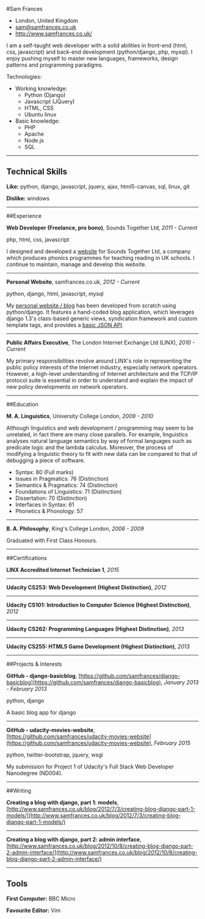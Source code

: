 
#Sam Frances
- London, United Kingdom
- sam@samfrances.co.uk
- http://www.samfrances.co.uk/


I am a self-taught web developer with a solid abilities in front-end (html, css, javascript) and back-end development (python/django, php, mysql). I enjoy pushing myself to master new languages, frameworks, design patterns and programming paradigms.

Technologies:

+ Working knowledge:
    * Python (Django)
    * Javascript (JQuery)
    * HTML, CSS
    * Ubuntu linux
+ Basic knowledge:
    * PHP
    * Apache
    * Node.js
    * SQL

---
## Technical Skills
**Like:** python, django, javascript, jquery, ajax, html5-canvas, sql, linux, git

**Dislike:** windows

---
##Experience

**Web Developer (Freelance, pro bono)**, Sounds Together Ltd, *2011 - Current*

php, html, css, javascript

I designed and developed a [website](http://www.soundstogether.co.uk) for Sounds Together Ltd, a company which produces phonics programmes for teaching reading in UK schools. I continue to maintain, manage and develop this website.

---

**Personal Website**, samfrances.co.uk, *2012 - Current*

python, django, html, javascript, mysql

My [personal website / blog](http://www.samfrances.co.uk) has been developed from scratch using python/django. It features a hand-coded blog application, which leverages django 1.3&#39;s class-based generic views, syndication framework and custom template tags, and provides a [basic JSON API](http://samfrances.co.uk/blog/2013/1/11/json-api/).

---

**Public Affairs Executive**, The London Internet Exchange Ltd (LINX), *2010 - Current*


My primary responsibilities revolve around LINX&#39;s role in representing the public policy interests of the Internet industry, especially network operators. However, a high-level understanding of Internet architecture and the TCP/IP protocol suite is essential in order to understand and explain the impact of new policy developments on network operators.

---

##Education

**M. A. Linguistics**, University College London, *2009 - 2010*


Although linguistics and web development / programming may seem to be unrelated, in fact there are many close parallels. For example, linguistics analyses natural language semantics by way of formal languages such as predicate logic and the lambda calculus. Moreover, the process of modifying a linguistic theory to fit with new data can be compared to that of debugging a piece of software.

* Syntax: 80 (Full marks)
* Issues in Pragmatics: 76 (Distinction)
* Semantics &amp; Pragmatics: 74 (Distinction)
* Foundations of Linguistics: 71 (Distinction)
* Dissertation: 70 (Distinction)
* Interfaces in Syntax: 61
* Phonetics &amp; Phonology: 57

---

**B. A. Philosophy**, King's College London, *2006 - 2009*


Graduated with First Class Honours.

---

##Certifications

**LINX Accredited Internet Technician 1**, *2015*




---

**Udacity CS253: Web Development (Highest Distinction)**, *2012*




---

**Udacity CS101: Introduction to Computer Science (Highest Distinction)**, *2012*




---

**Udacity CS262: Programming Languages (Highest Distinction)**, *2013*




---

**Udacity CS255: HTML5 Game Development (Highest Distinction)**, *2013*




---

##Projects &amp; Interests

**GitHub - django-basicblog**, [https://github.com/samfrances/django-basicblog](https://github.com/samfrances/django-basicblog), *January 2013 - February 2013*

python, django

A basic blog app for django
  


---

**GitHub - udacity-movies-website**, [https://github.com/samfrances/udacity-movies-website](https://github.com/samfrances/udacity-movies-website), *February 2015*

python, twitter-bootstrap, jquery, wsgi

My submission for Project 1 of Udacity&#39;s Full Stack Web Developer Nanodegree (ND004).
  


---

##Writing

**Creating a blog with django, part 1: models**, [http://www.samfrances.co.uk/blog/2012/7/3/creating-blog-django-part-1-models/](http://www.samfrances.co.uk/blog/2012/7/3/creating-blog-django-part-1-models/)




---

**Creating a blog with django, part 2: admin interface**, [http://www.samfrances.co.uk/blog/2012/10/8/creating-blog-django-part-2-admin-interface/](http://www.samfrances.co.uk/blog/2012/10/8/creating-blog-django-part-2-admin-interface/)




---


## Tools
**First Computer:** BBC Micro

**Favourite Editor:** Vim

